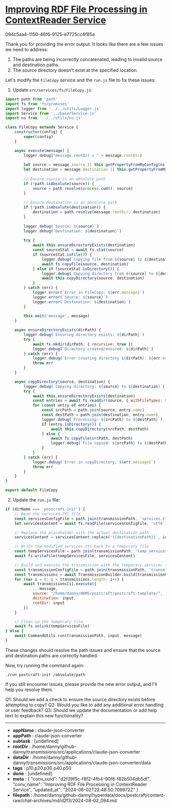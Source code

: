 # [Improving RDF File Processing in ContextReader Service](https://claude.ai/chat/d2f39f5c-f8f2-4fb4-90f8-f82b504db5df)

094c5aa4-1150-46f6-9125-e7725cc4f85a

 Thank you for providing the error output. It looks like there are a few issues we need to address:

1. The paths are being incorrectly concatenated, leading to invalid source and destination paths.
2. The source directory doesn't exist at the specified location.

Let's modify the `FileCopy` service and the `run.js` file to fix these issues:

1. Update `src/services/fs/FileCopy.js`:

```javascript
import path from 'path'
import fs from 'fs/promises'
import logger from '../../utils/Logger.js'
import Service from '../base/Service.js'
import ns from '../../utils/ns.js'

class FileCopy extends Service {
    constructor(config) {
        super(config)
    }

    async execute(message) {
        logger.debug("message.rootDir = " + message.rootDir)
        
        let source = message.source || this.getPropertyFromMyConfig(ns.trm.source)
        let destination = message.destination || this.getPropertyFromMyConfig(ns.trm.destination)
        
        // Ensure source is an absolute path
        if (!path.isAbsolute(source)) {
            source = path.resolve(process.cwd(), source)
        }
        
        // Ensure destination is an absolute path
        if (!path.isAbsolute(destination)) {
            destination = path.resolve(message.rootDir, destination)
        }
        
        logger.debug(`Source: ${source}`)
        logger.debug(`Destination: ${destination}`)
        
        try {
            await this.ensureDirectoryExists(destination)
            const sourceStat = await fs.stat(source)
            if (sourceStat.isFile()) {
                logger.debug(`Copying file from ${source} to ${destination}`)
                await fs.copyFile(source, destination)
            } else if (sourceStat.isDirectory()) {
                logger.debug(`Copying directory from ${source} to ${destination}`)
                await this.copyDirectory(source, destination)
            }
        } catch (err) {
            logger.error(`Error in FileCopy: ${err.message}`)
            logger.error(`Source: ${source}`)
            logger.error(`Destination: ${destination}`)
        }
        
        this.emit('message', message)
    }

    async ensureDirectoryExists(dirPath) {
        logger.debug(`Ensuring directory exists: ${dirPath}`)
        try {
            await fs.mkdir(dirPath, { recursive: true })
            logger.debug(`Directory created/ensured: ${dirPath}`)
        } catch (err) {
            logger.debug(`Error creating directory ${dirPath}: ${err.message}`)
            throw err
        }
    }

    async copyDirectory(source, destination) {
        logger.debug(`Copying directory: ${source} to ${destination}`)
        try {
            await this.ensureDirectoryExists(destination)
            const entries = await fs.readdir(source, { withFileTypes: true })
            for (const entry of entries) {
                const srcPath = path.join(source, entry.name)
                const destPath = path.join(destination, entry.name)
                logger.debug(`Processing: ${srcPath} to ${destPath}`)
                if (entry.isDirectory()) {
                    await this.copyDirectory(srcPath, destPath)
                } else {
                    await fs.copyFile(srcPath, destPath)
                    logger.debug(`File copied: ${srcPath} to ${destPath}`)
                }
            }
        } catch (err) {
            logger.debug(`Error in copyDirectory: ${err.message}`)
            throw err
        }
    }
}

export default FileCopy
```

2. Update the `run.js` file:

```javascript
if (dirName === 'postcraft-init') {
    // Read the services.ttl file
    const servicesConfigFile = path.join(transmissionPath, 'services.ttl')
    let servicesContent = await fs.readFile(servicesConfigFile, 'utf8')

    // Replace the placeholder with the actual destination path
    servicesContent = servicesContent.replace('{{destinationPath}}', input)

    // Write the modified services.ttl back to a temporary file
    const tempServicesFile = path.join(transmissionPath, 'temp_services.ttl')
    await fs.writeFile(tempServicesFile, servicesContent)

    // Build and execute the transmission with the temporary services file
    const transmissionConfigFile = path.join(transmissionPath, 'transmission.ttl')
    const transmissions = await TransmissionBuilder.build(transmissionConfigFile, tempServicesFile)
    for (var i = 0; i < transmissions.length; i++) {
        await transmissions[i].execute({
            ...message,
            source: "/home/danny/HKMS/postcraft/postcraft-template/",
            destination: input,
            rootDir: input
        })
    }

    // Clean up the temporary file
    await fs.unlink(tempServicesFile)
} else {
    await CommandUtils.run(transmissionPath, input, message)
}
```

These changes should resolve the path issues and ensure that the source and destination paths are correctly handled. 

Now, try running the command again:

```
./run postcraft-init /absolute/path
```

If you still encounter issues, please provide the new error output, and I'll help you resolve them.

Q1: Should we add a check to ensure the source directory exists before attempting to copy?
Q2: Would you like to add any additional error handling or user feedback?
Q3: Should we update the documentation or add help text to explain this new functionality?

---

* **appName** : claude-json-converter
* **appPath** : claude-json-converter
* **subtask** : [undefined]
* **rootDir** : /home/danny/github-danny/transmissions/src/applications/claude-json-converter
* **dataDir** : /home/danny/github-danny/transmissions/src/applications/claude-json-converter/data
* **tags** : p10.p20.p30.p40.p50
* **done** : [undefined]
* **meta** : {
  "conv_uuid": "d2f39f5c-f8f2-4fb4-90f8-f82b504db5df",
  "conv_name": "Improving RDF File Processing in ContextReader Service",
  "updated_at": "2024-08-02T22:48:50.709972Z"
}
* **filepath** : /home/danny/github-danny/hyperdata/docs/postcraft/content-raw/chat-archives/md/d2f3/2024-08-02_094.md
